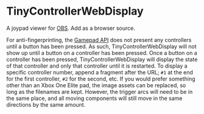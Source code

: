 # TinyControllerWebDisplay
A joypad viewer for [OBS](https://obsproject.com). Add as a browser source.

For anti-fingerprinting, the [Gamepad API](https://developer.mozilla.org/en-US/docs/Web/API/Gamepad_API) does not present any controllers until a button has been pressed. As such, TinyControllerWebDisplay will not show up until a button on a controller has been pressed. Once a button on a controller has been pressed, TinyControllerWebDisplay will display the state of that controller and only that controller until it is restarted. To display a specific controller number, append a fragment after the URL; `#1` at the end for the first controller, `#2` for the second, etc. If you would prefer something other than an Xbox One Elite pad, the image assets can be replaced, so long as the filenames are kept. However, the trigger arcs will need to be in the same place, and all moving components will still move in the same directions by the same amount.
